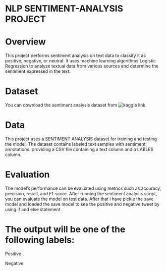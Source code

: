 # NLP SENTIMENT-ANALYSIS PROJECT

# Overview
This project performs sentiment analysis on text data to classify it as positive, negative, or neutral. It uses machine learning algorithms Logistic Regression to analyze textual data from various sources and determine the sentiment expressed in the text.


# Dataset
You can download the sentiment analysis dataset from ![kaggle link](https://www.kaggle.com/datasets/kazanova/sentiment140).

# Data
This project uses a SENTIMENT ANALYSIS  dataset for training and testing the model. The dataset contains labeled text samples with sentiment annotations. providing a CSV file containing a text column and a LABLES column.

# Evaluation
The model’s performance can be evaluated using metrics such as accuracy, precision, recall, and F1-score. After running the sentiment analysis script, you can evaluate the model on test data.
After that i have  pickle the save model  and loaded the save model to see the positive and negative tweet by using if and else statement

# The output will be one of the following labels:

Positive

Negative
